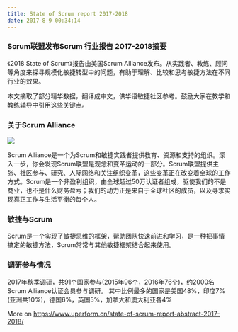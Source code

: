 ```yaml
---
title: State of Scrum report 2017-2018
date: 2017-8-9 00:34:14 
---
```


### Scrum联盟发布Scrum 行业报告 2017-2018摘要

《2018 State of Scrum》报告由美国Scrum Alliance发布。从实践者、教练、顾问等角度来探寻规模化敏捷转型中的问题，有助于理解、比较和思考敏捷方法在不同行业的效果。

本文摘取了部分精华数据，翻译成中文，供华语敏捷社区参考。鼓励大家在教学和教练辅导中引用这些关键点。

### 关于Scrum Alliance

![](https://upload-images.jianshu.io/upload_images/5220094-9fb2e94f3a983b55?imageMogr2/auto-orient/strip%7CimageView2/2/w/616)

Scrum Alliance是一个为Scrum和敏捷实践者提供教育、资源和支持的组织。深入一步，你会发现Scrum联盟是观念和变革运动的一部分。Scrum联盟提供主张、社区参与、研究、人际网络和关注组织变革，这些变革正在改变着全球的工作方式。Scrum是一个非盈利组织，由全球超过50万认证者组成，驱使我们的不是商业，也不是什么财务盈亏；我们的动力正是来自于全球社区的成员，以及寻求实现真正工作与生活平衡的每个人。

<!-- more -->

### 敏捷与Scrum

Scrum是一个实现了敏捷思维的框架，帮助团队快速前进和学习，是一种把事情搞定的敏捷方法，Scrum常常与其他敏捷框架结合起来使用。

### 调研参与情况

2017年秋季调研，共91个国家参与(2015年96个，2016年76个)，约2000名Scrum Alliance认证会员参与调研。 其中比例最多的国家是美国48%，印度7%(亚洲共10%)，德国6%，英国5%，加拿大和澳大利亚各4%

More on https://www.uperform.cn/state-of-scrum-report-abstract-2017-2018/

